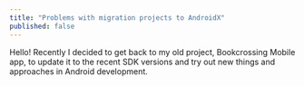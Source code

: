 ```yaml
---
title: "Problems with migration projects to AndroidX"
published: false
---
```


Hello! Recently I decided to get back to my old project, Bookcrossing Mobile app, to update it to the recent SDK versions and try out new things and approaches in Android development.
